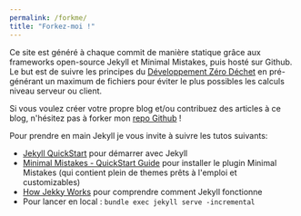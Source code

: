 ```yaml
---
permalink: /forkme/
title: "Forkez-moi !"
---
```


Ce site est généré à chaque commit de manière statique grâce aux frameworks open-source Jekyll et Minimal Mistakes, puis hosté sur Github.
Le but est de suivre les principes du [Développement Zéro Déchet](http://cbossard.page.nuiton.org/presentation-dev-zero-dechet/#1) en pré-générant un maximum de fichiers pour éviter le plus possibles les calculs niveau serveur ou client.

Si vous voulez créer votre propre blog et/ou contribuez des articles à ce blog, n'hésitez pas à forker mon [repo Github](https://github.com/alexsedlex/alexsedlex.github.io) !

Pour prendre en main Jekyll je vous invite à suivre les tutos suivants:
* [Jekyll QuickStart](http://jekyllbootstrap.com/usage/jekyll-quick-start.html) pour démarrer avec Jekyll
* [Minimal Mistakes - QuickStart Guide](https://mmistakes.github.io/minimal-mistakes/docs/quick-start-guide/) pour installer le plugin Minimal Mistakes (qui contient plein de themes prêts à l'emploi et customizables)
* [How Jekky Works](http://jekyllbootstrap.com/lessons/jekyll-introduction.html) pour comprendre comment Jekyll fonctionne
* Pour lancer en local : `bundle exec jekyll serve -incremental`
